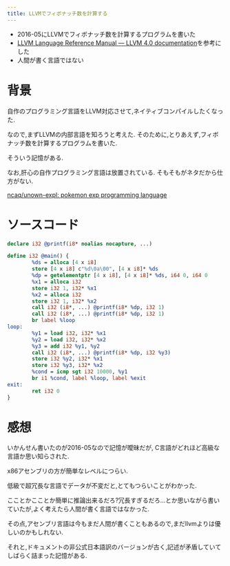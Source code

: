 ```yaml
---
title: LLVMでフィボナッチ数を計算する
---
```


* 2016-05にLLVMでフィボナッチ数を計算するプログラムを書いた
* [LLVM Language Reference Manual — LLVM 4.0 documentation](http://llvm.org/docs/LangRef.html)を参考にした
* 人間が書く言語ではない

# 背景

自作のプログラミング言語をLLVM対応させて,ネイティブコンパイルしたくなった.

なので,まずLLVMの内部言語を知ろうと考えた.
そのために,とりあえず,フィボナッチ数を計算するプログラムを書いた.

そういう記憶がある.

なお,肝心の自作プログラミング言語は放置されている.
そもそもがネタだから仕方がない.

[ncaq/unown-expl: pokemon exp programming language](https://github.com/ncaq/unown-expl)

# ソースコード

~~~fib.ll
declare i32 @printf(i8* noalias nocapture, ...)

define i32 @main() {
        %ds = alloca [4 x i8]
        store [4 x i8] c"%d\0a\00", [4 x i8]* %ds
        %dp = getelementptr [4 x i8], [4 x i8]* %ds, i64 0, i64 0
        %x1 = alloca i32
        store i32 1, i32* %x1
        %x2 = alloca i32
        store i32 1, i32* %x2
        call i32 (i8*, ...) @printf(i8* %dp, i32 1)
        call i32 (i8*, ...) @printf(i8* %dp, i32 1)
        br label %loop
loop:
        %y1 = load i32, i32* %x1
        %y2 = load i32, i32* %x2
        %y3 = add i32 %y1, %y2
        call i32 (i8*, ...) @printf(i8* %dp, i32 %y3)
        store i32 %y2, i32* %x1
        store i32 %y3, i32* %x2
        %cond = icmp sgt i32 10000, %y1
        br i1 %cond, label %loop, label %exit
exit:
        ret i32 0
}
~~~

# 感想

いかんせん書いたのが2016-05なので記憶が曖昧だが,
C言語がどれほど高級な言語か思い知らされた.

x86アセンブリの方が簡単なレベルにつらい.

低級で超冗長な言語でデータが不変だと,とてもつらいことがわかった.

こことかこことか簡単に推論出来るだろ?冗長すぎるだろ…とか思いながら書いていたが,よく考えたら人間が書く言語ではなかった.

その点,アセンブリ言語は今もまだ人間が書くこともあるので,まだllvmよりは優しいのかもしれない.

それと,ドキュメントの非公式日本語訳のバージョンが古く,記述が矛盾していてしばらく詰まった記憶がある.
